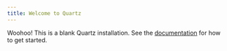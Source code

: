 ```yaml
---
title: Welcome to Quartz
---
```


Woohoo! This is a blank Quartz installation.
See the [documentation](https://quartz.jzhao.xyz) for how to get started.
